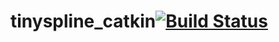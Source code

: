 # tinyspline_catkin[![Build Status](https://travis-ci.org/yuzhangbit/tinyspline_catkin.svg?branch=master)](https://travis-ci.org/yuzhangbit/tinyspline_catkin)

